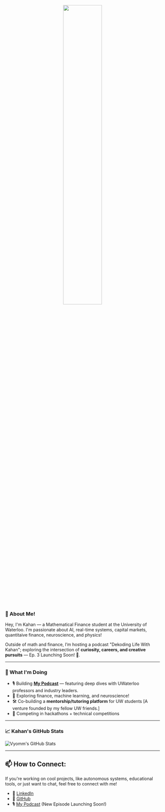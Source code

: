 <div align="center">
<img src="https://media.tenor.com/U6z3DOglmewAAAAM/the-office-michael-scott.gif" width="50%" />
</div>

### 👋 About Me!

Hey, I'm Kahan — a Mathematical Finance student at the University of Waterloo. I'm passionate about AI, real-time systems, capital markets, quantitaive finance, neuroscience, and physics!

Outside of math and finance, I’m hosting a podcast "Dekoding Life With Kahan"; exploring the intersection of **curiosity, careers, and creative pursuits** — Ep. 3 Launching Soon! 👀.

---

### 🌱 What I'm Doing

- 🎙️ Building [**My Podcast**](https://linktr.ee/kahanchoksi) — featuring deep dives with UWaterloo professors and industry leaders.
- 🧠 Exploring finance, machine learning, and neuroscience!
- 🛠️ Co-building a **mentorship/tutoring platform** for UW students [A venture founded by my fellow UW friends.]
- 🧩 Competing in hackathons + technical competitions

---

### 📈 Kahan's GitHub Stats

<!-- Replace this with a real stat widget using GitHub Readme Stats -->
![Vyomm's GitHub Stats](https://github-readme-stats.vercel.app/api?username=Mmoyv27&show_icons=true&theme=github_dark)

---

## 📫 How to Connect:

If you're working on cool projects, like autonomous systems, educational tools, or just want to chat, feel free to connect with me!

- 🔗 [LinkedIn](https://www.linkedin.com/in/kahan-choksi/)
- 🧠 [GitHub](https://github.com/KahanC)
- 🎙️ [My Podcast](https://linktr.ee/kahanchoksi) (New Episode Launching Soon!)

